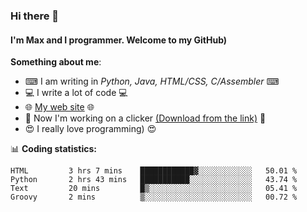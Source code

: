 ### Hi there 👋
#### I'm Max and I programmer. Welcome to my GitHub)

**Something about me**:
- ⌨ I am writing in _Python, Java, HTML/CSS, C/Assembler_ ⌨
- 💻 I write a lot of code 💻
- 🌐 [My web site](https://merive.herokuapp.com/) 🌐
- 🔘 Now I'm working on a clicker [(Download from the link)](https://merive.herokuapp.com/press1mtimes) 🔘
- 😍 I really love programming) 😍

📊 **Coding statistics:**
<!--START_SECTION:waka-->
```text
HTML         3 hrs 7 mins    ████████████▓░░░░░░░░░░░░   50.01 % 
Python       2 hrs 43 mins   ███████████░░░░░░░░░░░░░░   43.74 % 
Text         20 mins         █▒░░░░░░░░░░░░░░░░░░░░░░░   05.41 % 
Groovy       2 mins          ▒░░░░░░░░░░░░░░░░░░░░░░░░   00.72 % 
```
<!--END_SECTION:waka-->
